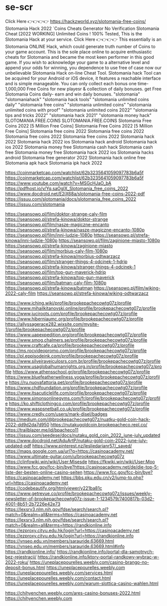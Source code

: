 # se-scr

Click Here 👉👉👉👉
https://hackzworld.xyz/slotomania-free-coins/
Slotomania Hack 2022 `Coins Cheats Generator No Verification Slotomania Cheat [2022 WORKING] Unlimited Coins ! 100% Tested, This is the Slotomania Hack at your service. Click Here 👉👉👉👉 This essentially is an Slotomania ONLINE Hack, which could generate truth number of Coins to your game account. This is the sole place online to acquire enthusiastic cheats for Slotomania and became the most keen performer in this good game. If you wish to acknowledge your game to a alternative level and append your odds for winning, you dependence to use free of case now our unbelievable Slotomania Hack on-line Cheat Tool. Slotomania hack Tool can be acquired for your Android or iOS device, it features a reachable interface and is simple manageable. You can only collect each bonus one time-1,000,000 Free Coins for new playesr & collection of daily bonuses. get Free Slotomania Coins daily- earn and win daily bonuses. "slotomania" "slotomaniahack" "slotomania hack tools" "slotomania unlimited coins daily" "slotomania free coins" "slotomania unlimited coins" "slotomania unlimited coins with proof" "slotomania unlimited coins 2022" "slotomania tips and tricks 2022" "slotomania hack 2021" "slotomania money hack" SLOTOMANIA.FREE.COINS SLOTOMANIA.FREE.COINS  Slotomania Free Coins 2022 [5 Million Free Coins] Slotomania Free Coins 2022 [5 Million Free Coins]
Slotomania free coins 2022
Slotomania free coins 2022
Slotomania free coins 2022
Slotomania free coins 2022
Slotomania hack 2022
Slotomania hack 2022 ios
Slotomania hack android
Slotomania hack ios 2022
Slotomania money free
Slotomania cash hack
Slotomania cash free
Slotomania money free
Slotomania hack 2022 ios
Slotomania hacks android
Slotomania free generator 2022
Slotomania hack online free
Slotomania apk hack
Slotomania ipk hack 2022

https://coinmarketcap.com/watchlist/62b3235641059097783b6a5f
https://coinmarketcap.com/watchlist/62b3235641059097783b6a5f
https://www.youtube.com/watch?v=MSGcHJaO_bA
https://pdfhost.io/v/Yq.saOgIX_Slotomania_free_coins_2022
https://www.docdroid.net/E2iX68a/slotomania-free-coins-2022-pdf
https://issuu.com/slotomania/docs/slotomania_free_coins_2022
https://issuu.com/slotomania






https://seansowo.pl/film/doktor-strange-caly-film
https://seansowo.pl/strefa-kinowa/doktor-strange
https://seansowo.pl/film/nasze-magiczne-encanto
https://seansowo.pl/strefa-kinowa/nasze-magiczne-encanto-1080p
https://seansowo.pl/film/inni-ludzie-1080p
https://seansowo.pl/strefa-kinowa/inni-ludzie-1080p
https://seansowo.pl/film/zaginione-miasto-1080p
https://seansowo.pl/strefa-kinowa/zaginione-miasto
https://seansowo.pl/film/morbius-caly-film-1080p
https://seansowo.pl/strefa-kinowa/morbius-odtwarzacz
https://seansowo.pl/film/stranger-things-4-odcinek-1-hdrip
https://seansowo.pl/strefa-kinowa/stranger-things-4-odcinek-1
https://seansowo.pl/film/top-gun-maverick-hdrip
https://seansowo.pl/strefa-kinowa/top-gun-maverick
https://seansowo.pl/film/batman-caly-film-1080p
https://seansowo.pl/strefa-kinowa/batman
https://seansowo.pl/film/wiking-2022-caly-film
https://seansowo.pl/strefa-kinowa/wiking-odtwarzacz

https://www.iching.wiki/profile/brookepachecowtg07z/profile
https://www.mihailkitanovski.online/profile/brookepachecowtg07z/profile
https://www.juciroots.com/profile/brookepachecowtg07z/profile
https://www.hiberniaumc.org/profile/brookepachecowtg07z/profile
https://allyssagerace282.wixsite.com/mysite-1/profile/brookepachecowtg07z/profile
https://www.uapexpedition.org/profile/brookepachecowtg07z/profile
https://www.smog.chalmers.se/profile/brookepachecowtg07z/profile
https://www.craftcafe.ca/profile/brookepachecowtg07z/profile
https://ms.rocvideopromo.com/profile/brookepachecowtg07z/profile
https://pl.eppisodeink.com/profile/brookepachecowtg07z/profile
https://www.silveiraveiculosrs.com.br/profile/brookepachecowtg07z/profile
https://www.usaglobalhumanrights.org.in/profile/brookepachecowtg07z/profile
https://www.athensschool.gr/profile/brookepachecowtg07z/profile
https://www.bluefeatherwellness.yoga/profile/brookepachecowtg07z/profile
https://ru.nuovafattoria.pet/profile/brookepachecowtg07z/profile
https://www.chdfoundation.org/profile/brookepachecowtg07z/profile
https://www.itsacuticlelife.com/profile/brookepachecowtg07z/profile
https://www.simonsonlinegyms.com/fr/profile/brookepachecowtg07z/profile
https://ko.shifticlothingco.com/profile/brookepachecowtg07z/profile
https://www.waspsnetball.co.uk/profile/brookepachecowtg07z/profile
https://www.credly.com/users/mark-disel/badges
https://medium.com/@brookepachecowtg07z/nuatku-gold-coin-hack-2022-dd9d2da7d950
https://nutakugoldcoin.brookepacheco.repl.co/
https://trailblazer.me/id/bpacheco11
https://issuu.com/seedese/docs/nutaku_gold_coin_2022_june-july_updated
https://www.docdroid.net/AduArtP/nutaku-gold-coin-2022-june-july-updated-pdf
https://www.pinterest.nz/lesliedarianr57/_saved/
https://maps.google.com.ua/url?q=https://casinoacademy.net/
https://www.ultimate-guitar.com/u/brookepachecowtg07z
https://clinfowiki.win/wiki/User:Misesde
https://fkwiki.win/wiki/User:Moo
https://www.fcc.gov/fcc-bin/bye?https://casinoacademy.net/de/die-top-5-liste-der-besten-online-casino-seiten
https://www.fcc.gov/fcc-bin/bye?https://casinoacademy.net
https://bbs.pku.edu.cn/v2/jump-to.php?url=https://casinoacademy.net
https://codebeautify.org/htmlviewer/y221ba81c
https://www.getrevue.co/profile/brookepachecowtg07z/issues/weekly-newsletter-of-brookepachecowtg07z-issue-1-1234579/7400817b-03d2-4001-8b51-2b7226e42e73
https://lexsrv3.nlm.nih.gov/fdse/search/search.pl?match=0&realm=all&terms=https://casinoacademy.net
https://lexsrv3.nlm.nih.gov/fdse/search/search.pl?match=0&realm=all&terms=https://randkionline.info
https://ezproxy.cityu.edu.hk/login?url=https://casinoacademy.net
https://ezproxy.cityu.edu.hk/login?url=https://randkionline.info
https://vnseo.edu.vn/members/sarauride.63669.html
https://vnseo.edu.vn/members/sarauride.63669.html#info
https://randkionline.info/
https://randkionline.info/portal-dla-samotnych-bez-rejestracji/
https://randkionline.info/ktory-portal-randkowy-wybrac-w-2022-roku/
https://uneplacepourelles.weebly.com/casino-brango-no-deposit-bonus.html
https://uneplacepourelles.weebly.com
https://uneplacepourelles.weebly.com/services.html
https://uneplacepourelles.weebly.com/contact.html
https://uneplacepourelles.weebly.com/warum-slottica-casino-wahlen.html


https://chihyenchen.weebly.com/ares-casino-bonuses-2022.html
https://chihyenchen.weebly.com


















